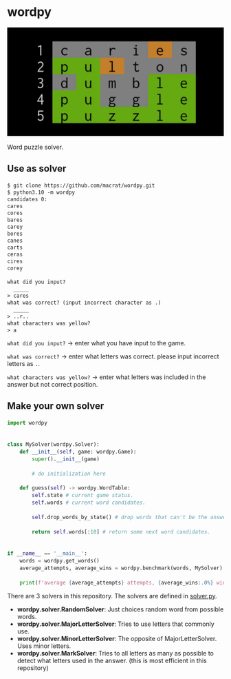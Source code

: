 wordpy
======

![puzzle](./puzzle.jpg)

Word puzzle solver.


## Use as solver

``` shell
$ git clone https://github.com/macrat/wordpy.git
$ python3.10 -m wordpy
candidates 0:               
cares
cores
bares
carey
bores
canes
carts
ceras
cires
corey

what did you input?
  _____
> cares
what was correct? (input incorrect character as .)
  _____
> ..r..
what characters was yellow?
> a
```

`what did you input?` -> enter what you have input to the game.

`what was correct?` -> enter what letters was correct. please input incorrect letters as `.`.

`what characters was yellow?` -> enter what letters was included in the answer but not correct position.


## Make your own solver

``` python
import wordpy


class MySolver(wordpy.Solver):
    def __init__(self, game: wordpy.Game):
        super().__init__(game)

        # do initialization here

    def guess(self) -> wordpy.WordTable:
        self.state # current game status.
        self.words # current word candidates.

        self.drop_words_by_state() # drop words that can't be the answer, from self.words.

        return self.words[:10] # return some next word candidates.


if __name__ == '__main__':
    words = wordpy.get_words()
    average_attempts, average_wins = wordpy.benchmark(words, MySolver)

    print(f'average {average_attempts} attempts, {average_wins:.0%} wins')
```

There are 3 solvers in this repository.
The solvers are defined in [solver.py](./solver.py).

- __wordpy.solver.RandomSolver__: Just choices random word from possible words.
- __wordpy.solver.MajorLetterSolver__: Tries to use letters that commonly use.
- __wordpy.solver.MinorLetterSolver__: The opposite of MajorLetterSolver. Uses minor letters.
- __wordpy.solver.MarkSolver__: Tries to all letters as many as possible to detect what letters used in the answer. (this is most efficient in this repository)
